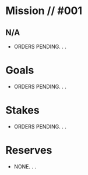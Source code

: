 # Mission // #001
## N/A

- ORDERS PENDING. . .

# Goals
- ORDERS PENDING. . .

# Stakes
- ORDERS PENDING. . .

# Reserves
- NONE. . .
